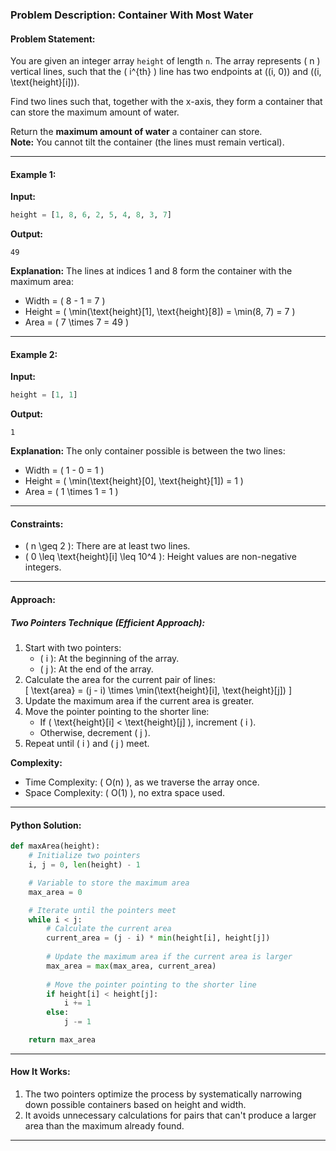 ### **Problem Description: Container With Most Water**

#### **Problem Statement:**

You are given an integer array `height` of length `n`. The array represents \( n \) vertical lines, such that the \( i^{th} \) line has two endpoints at \((i, 0)\) and \((i, \text{height}[i])\).

Find two lines such that, together with the x-axis, they form a container that can store the maximum amount of water.

Return the **maximum amount of water** a container can store.  
**Note:** You cannot tilt the container (the lines must remain vertical).

---

#### **Example 1:**
**Input:**
```python
height = [1, 8, 6, 2, 5, 4, 8, 3, 7]
```

**Output:**
```
49
```

**Explanation:**
The lines at indices 1 and 8 form the container with the maximum area:
- Width = \( 8 - 1 = 7 \)
- Height = \( \min(\text{height}[1], \text{height}[8]) = \min(8, 7) = 7 \)
- Area = \( 7 \times 7 = 49 \)

---

#### **Example 2:**
**Input:**
```python
height = [1, 1]
```

**Output:**
```
1
```

**Explanation:**
The only container possible is between the two lines:
- Width = \( 1 - 0 = 1 \)
- Height = \( \min(\text{height}[0], \text{height}[1]) = 1 \)
- Area = \( 1 \times 1 = 1 \)

---

#### **Constraints:**
- \( n \geq 2 \): There are at least two lines.
- \( 0 \leq \text{height}[i] \leq 10^4 \): Height values are non-negative integers.

---

#### **Approach:**

##### **Two Pointers Technique (Efficient Approach)**:
1. Start with two pointers:
   - \( i \): At the beginning of the array.
   - \( j \): At the end of the array.
2. Calculate the area for the current pair of lines:  
   \[
   \text{area} = (j - i) \times \min(\text{height}[i], \text{height}[j])
   \]
3. Update the maximum area if the current area is greater.
4. Move the pointer pointing to the shorter line:
   - If \( \text{height}[i] < \text{height}[j] \), increment \( i \).
   - Otherwise, decrement \( j \).
5. Repeat until \( i \) and \( j \) meet.

**Complexity:**
- Time Complexity: \( O(n) \), as we traverse the array once.
- Space Complexity: \( O(1) \), no extra space used.

---

#### **Python Solution:**
```python
def maxArea(height):
    # Initialize two pointers
    i, j = 0, len(height) - 1

    # Variable to store the maximum area
    max_area = 0

    # Iterate until the pointers meet
    while i < j:
        # Calculate the current area
        current_area = (j - i) * min(height[i], height[j])
        
        # Update the maximum area if the current area is larger
        max_area = max(max_area, current_area)
        
        # Move the pointer pointing to the shorter line
        if height[i] < height[j]:
            i += 1
        else:
            j -= 1

    return max_area
```

---

#### **How It Works:**
1. The two pointers optimize the process by systematically narrowing down possible containers based on height and width.
2. It avoids unnecessary calculations for pairs that can't produce a larger area than the maximum already found.

---
